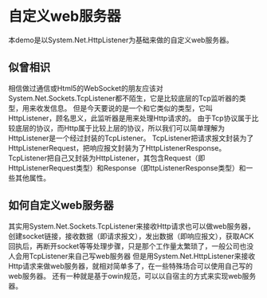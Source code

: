 # 自定义web服务器
本demo是以System.Net.HttpListener为基础来做的自定义web服务器。

## 似曾相识
相信做过通信或Html5的WebSocket的朋友应该对System.Net.Sockets.TcpListener都不陌生，它是比较底层的Tcp监听器的类型，用来收发信息。
但是今天要说的是一个和它类似的类型，它叫HttpListener，顾名思义，此监听器是用来处理Http请求的。
由于Tcp协议属于比较底层的协议，而Http属于比较上层的协议，所以我们可以简单理解为HttpListener是一个经过封装的TcpListener。
TcpListener把请求报文封装为了HttpListenerRequest，把响应报文封装为了HttpListenerResponse。
TcpListener把自己又封装为HttpListener，其包含Request（即HttpListenerRequest类型）和Response（即ttpListenerResponse类型）和一些其他属性。

## 如何自定义web服务器
其实用System.Net.Sockets.TcpListener来接收Http请求也可以做web服务器，创建socket链接，接收数据（即请求报文），发出数据（即响应报文），获取ACK回执后，再断开socket等等处理步骤，只是那个工作量太繁琐了，一般公司也没人会用TcpListener来自己写web服务器
但是用System.Net.HttpListener来接收Http请求来做web服务器，就相对简单多了，在一些特殊场合可以使用自己写的web服务器。
还有一种就是基于owin规范，可以以自宿主的方式来实现web服务器。
